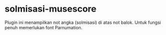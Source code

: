 # solmisasi-musescore
Plugin ini menampilkan not angka (solmisasi) di atas not balok. Untuk fungsi penuh memerlukan font Parnumation.
